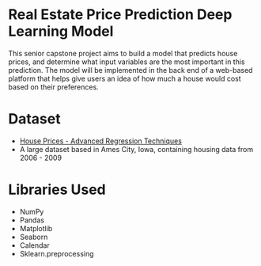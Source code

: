 # Real Estate Price Prediction Deep Learning Model
This senior capstone project aims to build a model that predicts house prices, and determine what input variables are the most important in this prediction. The model will be implemented in the back end of a web-based platform that helps give users an idea of how much a house would cost based on their preferences.

# Dataset
- [House Prices - Advanced Regression Techniques](https://www.kaggle.com/c/house-prices-advanced-regression-techniques)
- A large dataset based in Ames City, Iowa, containing housing data from 2006 - 2009

# Libraries Used
- NumPy
- Pandas
- Matplotlib
- Seaborn
- Calendar
- Sklearn.preprocessing



